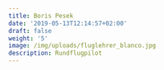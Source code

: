 ```yaml
---
title: Boris Pesek
date: '2019-05-13T12:14:57+02:00'
draft: false
weight: '5'
image: /img/uploads/fluglehrer_blanco.jpg
description: Rundflugpilot
---
```


